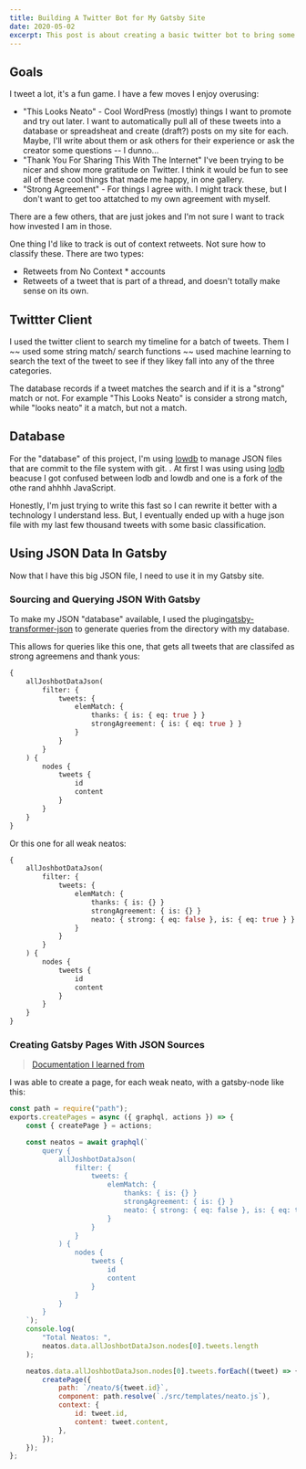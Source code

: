 ```yaml
---
title: Building A Twitter Bot for My Gatsby Site
date: 2020-05-02
excerpt: This post is about creating a basic twitter bot to bring some of my tweets into my Gatsby site.
---
```


## Goals

I tweet a lot, it's a fun game. I have a few moves I enjoy overusing:

- "This Looks Neato" - Cool WordPress (mostly) things I want to promote and try out later. I want to automatically pull all of these tweets into a database or spreadsheat and create (draft?) posts on my site for each. Maybe, I'll write about them or ask others for their experience or ask the creator some questions -- I dunno...
- "Thank You For Sharing This With The Internet" I've been trying to be nicer and show more gratitude on Twitter. I think it would be fun to see all of these cool things that made me happy, in one gallery.
- "Strong Agreement" - For things I agree with. I might track these, but I don't want to get too attatched to my own agreement with myself.

There are a few others, that are just jokes and I'm not sure I want to track how invested I am in those.

One thing I'd like to track is out of context retweets. Not sure how to classify these. There are two types:

- Retweets from No Context \* accounts
- Retweets of a tweet that is part of a thread, and doesn't totally make sense on its own.

## Twittter Client

I used the twitter client to search my timeline for a batch of tweets. Them I ~~ used some string match/ search functions ~~ used machine learning to search the text of the tweet to see if they likey fall into any of the three categories.

The database records if a tweet matches the search and if it is a "strong" match or not. For example "This Looks Neato" is consider a strong match, while "looks neato" it a match, but not a match.

## Database

For the "database" of this project, I'm using [lowdb](https://www.npmjs.com/package/lowdb) to manage JSON files that are commit to the file system with git.
. At first I was using using [lodb](https://www.npmjs.com/package/lodb) beacuse I got confused between lodb and lowdb and one is a fork of the othe rand ahhhh JavaScript.

Honestly, I'm just trying to write this fast so I can rewrite it better with a technology I understand less. But, I eventually ended up with a huge json file with my last few thousand tweets with some basic classification.

## Using JSON Data In Gatsby

Now that I have this big JSON file, I need to use it in my Gatsby site.

### Sourcing and Querying JSON With Gatsby

To make my JSON "database" available, I used the plugin[gatsby-transformer-json](https://www.gatsbyjs.org/packages/gatsby-transformer-json/) to generate queries from the directory with my database.

This allows for queries like this one, that gets all tweets that are classifed as strong agreemens and thank yous:

```graphql
{
	allJoshbotDataJson(
		filter: {
			tweets: {
				elemMatch: {
					thanks: { is: { eq: true } }
					strongAgreement: { is: { eq: true } }
				}
			}
		}
	) {
		nodes {
			tweets {
				id
				content
			}
		}
	}
}
```

Or this one for all weak neatos:

```graphql
{
	allJoshbotDataJson(
		filter: {
			tweets: {
				elemMatch: {
					thanks: { is: {} }
					strongAgreement: { is: {} }
					neato: { strong: { eq: false }, is: { eq: true } }
				}
			}
		}
	) {
		nodes {
			tweets {
				id
				content
			}
		}
	}
}
```

### Creating Gatsby Pages With JSON Sources

> [Documentation I learned from](https://www.gatsbyjs.org/docs/creating-and-modifying-pages/)

I was able to create a page, for each weak neato, with a gatsby-node like this:

```js
const path = require("path");
exports.createPages = async ({ graphql, actions }) => {
	const { createPage } = actions;

	const neatos = await graphql(`
		query {
			allJoshbotDataJson(
				filter: {
					tweets: {
						elemMatch: {
							thanks: { is: {} }
							strongAgreement: { is: {} }
							neato: { strong: { eq: false }, is: { eq: true } }
						}
					}
				}
			) {
				nodes {
					tweets {
						id
						content
					}
				}
			}
		}
	`);
	console.log(
		"Total Neatos: ",
		neatos.data.allJoshbotDataJson.nodes[0].tweets.length
	);

	neatos.data.allJoshbotDataJson.nodes[0].tweets.forEach((tweet) => {
		createPage({
			path: `/neato/${tweet.id}`,
			component: path.resolve(`./src/templates/neato.js`),
			context: {
				id: tweet.id,
				content: tweet.content,
			},
		});
	});
};
```
